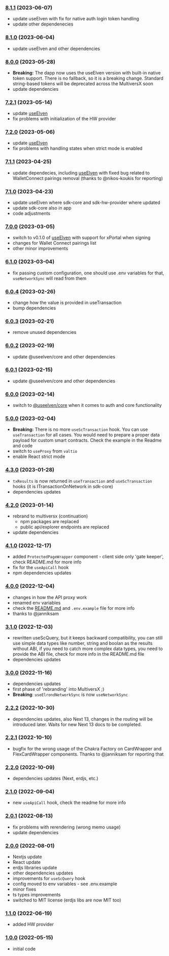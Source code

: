 ### [8.1.1](https://github.com/xdevguild/nextjs-dapp-template/releases/tag/v8.1.0) (2023-06-07)
- update useElven with fix for native auth login token handling
- update other dependenecies

### [8.1.0](https://github.com/xdevguild/nextjs-dapp-template/releases/tag/v8.1.0) (2023-06-04)
- update useElven and other dependencies

### [8.0.0](https://github.com/xdevguild/nextjs-dapp-template/releases/tag/v8.0.0) (2023-05-28)
- **Breaking:** The dapp now uses the useElven version with built-in native token support. There is no fallback, so it is a breaking change. Standard string-based tokens will be deprecated across the MultiversX soon
- update dependencies

### [7.2.1](https://github.com/xdevguild/nextjs-dapp-template/releases/tag/v7.2.1) (2023-05-14)
- update [useElven](https://www.useelven.com/)
- fix problems with initialization of the HW provider

### [7.2.0](https://github.com/xdevguild/nextjs-dapp-template/releases/tag/v7.2.0) (2023-05-06)
- update [useElven](https://www.useelven.com/)
- fix problems with handling states when strict mode is enabled

### [7.1.1](https://github.com/xdevguild/nextjs-dapp-template/releases/tag/v7.1.1) (2023-04-25)
- update dependecies, including [useElven](https://www.useelven.com/) with fixed bug related to WalletConnect pairings removal (thanks to @nikos-koukis for reporting)

### [7.1.0](https://github.com/xdevguild/nextjs-dapp-template/releases/tag/v7.1.0) (2023-04-23)
- update useElven where sdk-core and sdk-hw-provider where updated
- update sdk-core also in app
- code adjustments

### [7.0.0](https://github.com/xdevguild/nextjs-dapp-template/releases/tag/v7.0.0) (2023-03-05)
- switch to v0.1.0 of [useElven](https://www.useelven.com/) with support for xPortal when signing
- changes for Wallet Connect pairings list
- other minor improvements

### [6.1.0](https://github.com/xdevguild/nextjs-dapp-template/releases/tag/v6.1.0) (2023-03-04)
- fix passing custom configuration, one should use .env variables for that, `useNetworkSync` will read from them

### [6.0.4](https://github.com/xdevguild/nextjs-dapp-template/releases/tag/v6.0.4) (2023-02-26)
- change how the value is provided in useTransaction
- bump dependencies

### [6.0.3](https://github.com/xdevguild/nextjs-dapp-template/releases/tag/v6.0.3) (2023-02-21)
- remove unused dependencies

### [6.0.2](https://github.com/xdevguild/nextjs-dapp-template/releases/tag/v6.0.2) (2023-02-19)
- update @useelven/core and other dependencies

### [6.0.1](https://github.com/xdevguild/nextjs-dapp-template/releases/tag/v6.0.1) (2023-02-15)
- update @useelven/core and other dependencies

### [6.0.0](https://github.com/xdevguild/nextjs-dapp-template/releases/tag/v6.0.0) (2023-02-14)
- switch to [@useelven/core](https://www.useElven.com) when it comes to auth and core functionality

### [5.0.0](https://github.com/xdevguild/nextjs-dapp-template/releases/tag/v5.0.0) (2023-02-04)
- **Breaking:** There is no more `useScTransaction` hook. You can use `useTransaction` for all cases. You would need to prepare a proper data payload for custom smart contracts. Check the example in the Readme and code
- switch to `useProxy` from `valtio`
- enable React strict mode

### [4.3.0](https://github.com/xdevguild/nextjs-dapp-template/releases/tag/v4.3.0) (2023-01-28)
- `txResults` is now returned in `useTransaction` and `useScTransaction` hooks (it is ITransactionOnNetwork in sdk-core)
- dependencies updates

### [4.2.0](https://github.com/xdevguild/nextjs-dapp-template/releases/tag/v4.2.0) (2023-01-14)
- rebrand to multiversx (continuation)
    - npm packages are replaced
    - public api/explorer endpoints are replaced
- update dependencies

### [4.1.0](https://github.com/xdevguild/nextjs-dapp-template/releases/tag/v4.1.0) (2022-12-17)
- added `ProtectedPageWrapper` component - client side only 'gate keeper', check README.md for more info
- fix for the `useApiCall` hook
- npm dependencies updates

### [4.0.0](https://github.com/xdevguild/nextjs-dapp-template/releases/tag/v4.0.0) (2022-12-04)
- changes in how the API proxy work
- renamed env variables
- check the [README.md](https://github.com/xdevguild/nextjs-dapp-template#working-with-the-env-and-config-files) and `.env.example` file for more info
- thanks to @janniksam

### [3.1.0](https://github.com/xdevguild/nextjs-dapp-template/releases/tag/v3.1.0) (2022-12-03)
- rewritten useScQuery, but it keeps backward compatibility, you can still use simple data types like number, string and boolan as the results without ABI, if you need to catch more complex data types, you need to provide the ABI file, check for more info in the README.md file
- dependencies updates

### [3.0.0](https://github.com/xdevguild/nextjs-dapp-template/releases/tag/v3.0.0) (2022-11-16)
- dependencies updates
- first phase of 'rebranding' into MultiversX ;)
- **Breaking**: `useElrondNetworkSync` is now `useNetworkSync`

### [2.2.2](https://github.com/xdevguild/nextjs-dapp-template/releases/tag/v2.2.2) (2022-10-30)
- dependencies updates, also Next 13, changes in the routing will be introduced later. Waits for new Next 13 docs to be completed.

### [2.2.1](https://github.com/xdevguild/nextjs-dapp-template/releases/tag/v2.2.1) (2022-10-10)
- bugfix for the wrong usage of the Chakra Factory on CardWrapper and FlexCardWrapper components. Thanks to @janniksam for reporting that

### [2.2.0](https://github.com/xdevguild/nextjs-dapp-template/releases/tag/v2.2.0) (2022-10-09)
- dependencies updates (Next, erdjs, etc.)

### [2.1.0](https://github.com/xdevguild/nextjs-dapp-template/releases/tag/v2.1.0) (2022-09-04)
- new `useApiCall` hook, check the readme for more info

### [2.0.1](https://github.com/xdevguild/nextjs-dapp-template/releases/tag/v2.0.1) (2022-08-13)
- fix problems with rerendering (wrong memo usage)
- update dependencies

### [2.0.0](https://github.com/xdevguild/nextjs-dapp-template/releases/tag/v2.0.0) (2022-08-01)
- Nextjs update
- React update
- erdjs libraries update
- other dependencies updates
- improvements for `useScQuery` hook
- config moved to env variables - see .env.example
- minor fixes
- ts types improvements
- switched to MIT license (erdjs libs are now MIT too)

### [1.1.0](https://github.com/xdevguild/nextjs-dapp-template/releases/tag/v1.1.0) (2022-06-19)
- added HW provider

### [1.0.0](https://github.com/xdevguild/nextjs-dapp-template/releases/tag/v1.0.0) (2022-05-15)
- initial code

